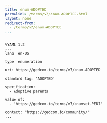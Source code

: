 ```yaml
---
title: enum-ADOPTED
permalink: /terms/v7/enum-ADOPTED.html
layout: none
redirect-from:
  - /terms/v7/enum-ADOPTED
...
```


```

%YAML 1.2
---
lang: en-US

type: enumeration

uri: https://gedcom.io/terms/v7/enum-ADOPTED

standard tag: 'ADOPTED'

specification:
  - Adoptive parents

value of:
  - "https://gedcom.io/terms/v7/enumset-PEDI"

contact: "https://gedcom.io/community/"
...

```
